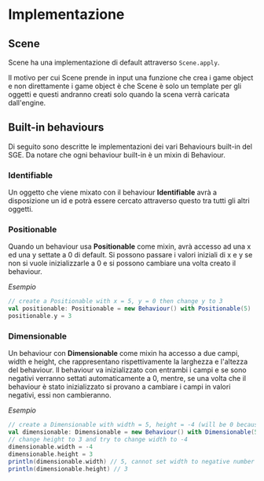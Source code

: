 # Implementazione

## Scene
Scene ha una implementazione di default attraverso `Scene.apply`.

Il motivo per cui Scene prende in input una funzione che crea i game object e non direttamente i game object è che Scene è solo un template per gli oggetti e questi andranno creati solo quando la scena verrà caricata dall'engine.

## Built-in behaviours

Di seguito sono descritte le implementazioni dei vari Behaviours built-in del SGE.
Da notare che ogni behaviour built-in è un mixin di Behaviour.

### Identifiable

Un oggetto che viene mixato con il behaviour **Identifiable** avrà a disposizione un id e potrà essere cercato attraverso questo tra tutti gli altri oggetti.

### Positionable

Quando un behaviour usa **Positionable** come mixin, avrà accesso ad una x ed una y settate a 0 di default.
Si possono passare i valori iniziali di x e y se non si vuole inizializzarle a 0 e si possono cambiare una volta creato il behaviour.

*Esempio*
```scala
// create a Positionable with x = 5, y = 0 then change y to 3
val positionable: Positionable = new Behaviour() with Positionable(5)
positionable.y = 3
```
### Dimensionable

Un behaviour con **Dimensionable** come mixin ha accesso a due campi, width e height, che rappresentano rispettivamente la larghezza e l'altezza del behaviour.
Il behaviour va inizializzato con entrambi i campi e se sono negativi verranno settati automaticamente a 0, mentre, se una volta che il behaviour è stato inizializzato si provano a cambiare i campi in valori negativi, essi non cambieranno.

*Esempio*
```scala
// create a Dimensionable with width = 5, height = -4 (will be 0 because is negative) 
val dimensionable: Dimensionable = new Behaviour() with Dimensionable(5, -4)
// change height to 3 and try to change width to -4
dimensionable.width = -4
dimensionable.height = 3
println(dimensionable.width) // 5, cannot set width to negative number so it didn't change
println(dimensionable.height) // 3
```